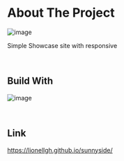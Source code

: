 # About The Project 
![image](https://user-images.githubusercontent.com/98813616/190920694-0bca0a45-dfda-41ed-8a6d-81767bae8907.png)

Simple Showcase site with responsive 

<br/>

## Build With 
![image](https://user-images.githubusercontent.com/98813616/190920735-169d5076-17f0-4ecf-8779-0ef03b3e4899.png)


<br/>

## Link 

https://lionellgh.github.io/sunnyside/
